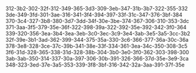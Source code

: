 312-3b2-302-32f-312-349-365-3d3-309-3eb-347-31b-3b7-322-355-332
3de-349-3fd-301-3ae-316-341-3f4-394-397-33f-31c-347-376-3bf-384
370-3c4-327-3b8-380-3d7-3dd-34f-30e-3be-374-367-306-310-353-3dc
371-3aa-3f5-379-35e-36f-322-398-39a-322-392-35e-392-342-3f0-364
339-320-356-3ea-3b4-3ea-3eb-3c0-3ec-3c9-3e4-3ab-3e5-3a5-3cc-3b2
32f-39e-3b1-3ad-362-399-344-375-35a-330-3c6-366-377-36a-30c-36a
378-3e8-328-3ce-37c-39b-341-38e-33f-334-361-3ea-34c-350-308-3c5
3f6-31d-328-365-338-31d-328-38b-304-3b0-3e0-3f0-362-303-398-300
3ab-3ab-350-314-337-30a-397-306-30b-391-326-366-37d-35e-3e9-3ca
348-323-3ed-37e-3a5-353-339-3f8-3bf-316-342-32a-3aa-391-37f-35e
